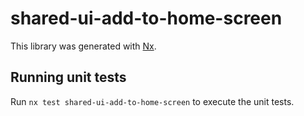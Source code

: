 # shared-ui-add-to-home-screen

This library was generated with [Nx](https://nx.dev).

## Running unit tests

Run `nx test shared-ui-add-to-home-screen` to execute the unit tests.
